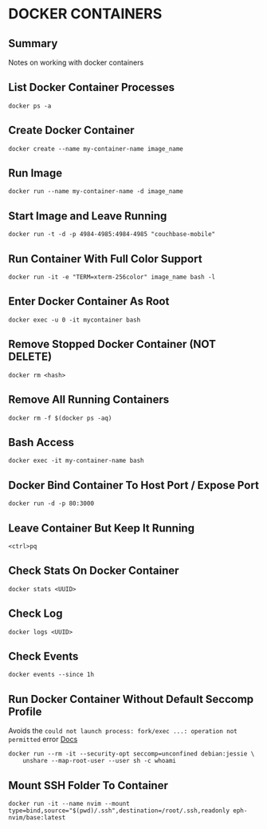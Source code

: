 # DOCKER CONTAINERS

## Summary

Notes on working with docker containers

## List Docker Container Processes

```console
docker ps -a
```

## Create Docker Container

```console
docker create --name my-container-name image_name
```

## Run Image

```console
docker run --name my-container-name -d image_name
```

## Start Image and Leave Running

```console
docker run -t -d -p 4984-4985:4984-4985 "couchbase-mobile"
```

## Run Container With Full Color Support

```console
docker run -it -e "TERM=xterm-256color" image_name bash -l
```

## Enter Docker Container As Root

```console
docker exec -u 0 -it mycontainer bash
```

## Remove Stopped Docker Container <hash> (NOT DELETE)

```console
docker rm <hash>
```

## Remove All Running Containers

```console
docker rm -f $(docker ps -aq)
```

## Bash Access

```console
docker exec -it my-container-name bash
```

## Docker Bind Container To Host Port / Expose Port

```console
docker run -d -p 80:3000
```

## Leave Container But Keep It Running

`<ctrl>pq`

## Check Stats On Docker Container

```console
docker stats <UUID>
```

## Check Log

```console
docker logs <UUID>
```

## Check Events

```console
docker events --since 1h
```

## Run Docker Container Without Default Seccomp Profile

Avoids the `could not launch process: fork/exec ...: operation not permitted`
error
[Docs](https://docs.docker.com/engine/security/seccomp/#significant-syscalls-blocked-by-the-default-profile)

```console
docker run --rm -it --security-opt seccomp=unconfined debian:jessie \
    unshare --map-root-user --user sh -c whoami
```

## Mount SSH Folder To Container

```console
docker run -it --name nvim --mount type=bind,source="$(pwd)/.ssh",destination=/root/.ssh,readonly eph-nvim/base:latest
```
